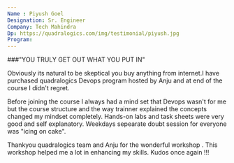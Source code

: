 ```yaml
---
Name : Piyush Goel
Designation: Sr. Engineer  
Company: Tech Mahindra
Dp: https://quadralogics.com/img/testimonial/piyush.jpg
Program:
---
```

###"YOU TRULY GET OUT WHAT YOU PUT IN"

Obviously its natural to be skeptical you buy anything from internet.I have purchased quadralogics Devops program hosted by Anju and at end of the course I didn't regret.

Before joining the course I always had a mind set that Devops wasn't for me but the  course structure and the way trainner explained the concepts changed my mindset completely. 
Hands-on labs and task sheets were very good and self explanatory. Weekdays sepearate doubt session for everyone was "icing on cake".

Thankyou quadralogics team and Anju for the wonderful workshop . This workshop helped me a lot in enhancing my skills.
Kudos once again !!!
